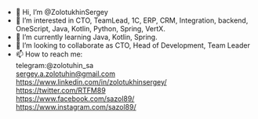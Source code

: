 - 👋 Hi, I’m @ZolotukhinSergey
- 👀 I’m interested in CTO, TeamLead, 1C, ERP, CRM, Integration, backend, OneScript, Java, Kotlin, Python, Spring, VertX.
- 🌱 I’m currently learning Java, Kotlin, Spring.
- 💞️ I’m looking to collaborate as CTO, Head of Development, Team Leader
- 📫 How to reach me:<br>
    telegram:@zolotuhin_sa<br>
    sergey.a.zolotuhin@gmail.com<br>
    https://www.linkedin.com/in/zolotukhinsergey/<br>
    https://twitter.com/RTFM89<br>
    https://www.facebook.com/sazol89/<br>
    https://www.instagram.com/sazol89/
    

<!---
ZolotukhinSergey/ZolotukhinSergey is a ✨ special ✨ repository because its `README.md` (this file) appears on your GitHub profile.
You can click the Preview link to take a look at your changes.
--->

